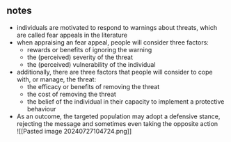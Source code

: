 ## notes
- individuals are motivated to respond to warnings about threats, which are called fear appeals in the literature
- when appraising an fear appeal, people will consider three factors:
	- rewards or benefits of ignoring the warning
	- the (perceived) severity of the threat
	- the (perceived) vulnerability of the individual
- additionally, there are three factors that people will consider to cope with, or manage, the threat:
	- the efficacy or benefits of removing the threat
	- the cost of removing the threat
	- the belief of the individual in their capacity to implement a protective behaviour
- As an outcome, the targeted population may adopt a defensive stance, rejecting the message and sometimes even taking the opposite action	
![[Pasted image 20240727104724.png]]
